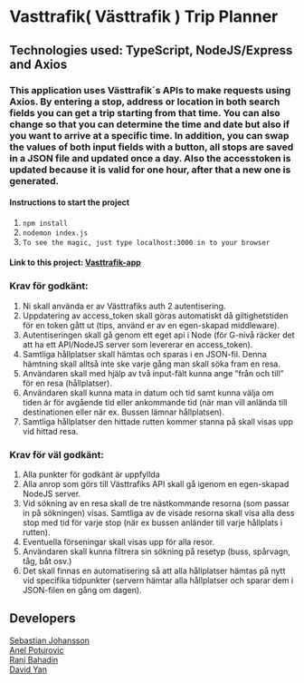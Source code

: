 # Vasttrafik( Västtrafik ) Trip Planner

## Technologies used: TypeScript, NodeJS/Express and Axios

### This application uses Västtrafik´s APIs to make requests using Axios. By entering a stop, address or location in both search fields you can get a trip starting from that time. You can also change so that you can determine the time and date but also if you want to arrive at a specific time. In addition, you can swap the values of both input fields with a button, all stops are saved in a JSON file and updated once a day. Also the accesstoken is updated because it is valid for one hour, after that a new one is generated.

#### Instructions to start the project
1. `npm install`
2. `nodemon index.js`
3. `To see the magic, just type localhost:3000 in to your browser`

#### Link to this project: [Vasttrafik-app]()
 

### Krav för godkänt:
1. Ni skall använda er av Västtrafiks auth 2 autentisering.  <br>
2. Uppdatering av access_token skall göras automatiskt då giltighetstiden för en token gått ut (tips, använd er av en egen-skapad middleware).<br>
3. Autentiseringen skall gå genom ett eget api i Node (för G-nivå räcker det att ha ett API/NodeJS server som levererar en access_token).<br> 
4. Samtliga hållplatser skall hämtas och sparas i en JSON-fil. Denna hämtning skall alltså inte ske varje gång man skall söka fram en resa.<br>
5. Användaren skall med hjälp av två input-fält kunna ange ”från och till” för en resa (hållplatser).<br> 
6. Användaren skall kunna mata in datum och tid samt kunna välja om tiden är för avgående tid eller ankommande tid (när man vill anlända till destinationen eller när ex. Bussen lämnar hållplatsen).<br>
7. Samtliga hållplatser den hittade rutten kommer stanna på skall visas upp vid hittad resa.

### Krav för väl godkänt:
1. Alla punkter för godkänt är uppfyllda <br>
2. Alla anrop som görs till Västtrafiks API skall gå igenom en egen-skapad NodeJS server.<br>
3. Vid sökning av en resa skall de tre nästkommande resorna (som passar in på sökningen) visas. Samtliga av de visade resorna skall visa alla dess stop med tid för varje stop (när ex bussen anländer till varje hållplats i rutten).<br>
4. Eventuella förseningar skall visas upp för alla resor.<br>
5. Användaren skall kunna filtrera sin sökning på resetyp (buss, spårvagn, tåg, båt osv.)<br>
6. Det skall finnas en automatisering så att alla hållplatser hämtas på nytt vid specifika tidpunkter (servern hämtar alla      hållplatser och sparar dem i JSON-filen en gång om dagen).<br>


## Developers

[Sebastian Johansson](https://www.linkedin.com/in/sebastian-johansson-3a692617b/) <br>
[Anel Poturovic](https://www.linkedin.com/in/anel-poturovic-5700a2184/) <br>
[Ranj Bahadin](https://www.linkedin.com/in/ranj-bahadin-764a69131/) <br>
[David Yan](https://www.linkedin.com/in/david-yan97/)
